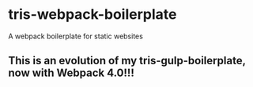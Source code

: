 # tris-webpack-boilerplate
A webpack boilerplate for static websites

## This is an evolution of my tris-gulp-boilerplate, now with Webpack 4.0!!!

